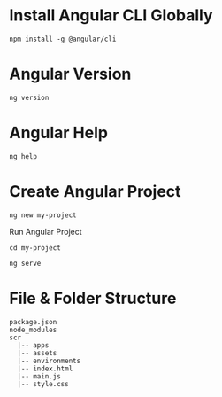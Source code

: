 # Install Angular CLI Globally
```shell
npm install -g @angular/cli
```
# Angular Version
```shell
ng version
```
# Angular Help
```shell
ng help
```
# Create Angular Project
```shell
ng new my-project
```
Run Angular Project
```shell
cd my-project
```
```shell
ng serve
```
# File & Folder Structure

```shell
package.json
node_modules
scr 
  |-- apps
  |-- assets
  |-- environments
  |-- index.html
  |-- main.js
  |-- style.css
```

